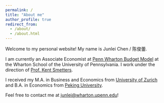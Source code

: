 ```yaml
---
permalink: /
title: "About me"
author_profile: true
redirect_from: 
  - /about/
  - /about.html
---
```


Welcome to my personal website! My name is Junlei Chen / 陈俊蕾.

I am currently an Associate Economist at [Penn Wharton Budget Model](https://budgetmodel.wharton.upenn.edu/) at the Wharton School of the University of Pennsylvania. I work under the direction of [Prof. Kent Smetters](https://bepp.wharton.upenn.edu/profile/smetters/).

I received my M.A. in Business and Economics from [University of Zurich](https://www.uzh.ch/en.html) and B.A. in Economics from [Peking University](https://english.pku.edu.cn/).

Feel free to contact me at [junlei@wharton.upenn.edu](mailto:junlei@wharton.upenn.edu)!

